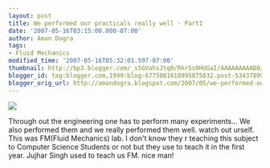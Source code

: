 ```yaml
---
layout: post
title: We performed our practicals really well - Part1
date: '2007-05-16T03:15:00.000-07:00'
author: Aman Dogra
tags:
- Fluid Mechanics
modified_time: '2007-05-16T05:32:01.597-07:00'
thumbnail: http://bp3.blogger.com/_s5GVahsJtq0/Rkr5s0HUGaI/AAAAAAAAAB0/Gd1yxDn-UKQ/s72-c/Practicals01.jpg
blogger_id: tag:blogger.com,1999:blog-6775081618995875832.post-5343789970364144815
blogger_orig_url: http://amandogra.blogspot.com/2007/05/we-performed-our-practicals-really-well.html
---
```


[![](http://bp3.blogger.com/_s5GVahsJtq0/Rkr5s0HUGaI/AAAAAAAAAB0/Gd1yxDn-UKQ/s320/Practicals01.jpg)](http://bp3.blogger.com/_s5GVahsJtq0/Rkr5s0HUGaI/AAAAAAAAAB0/Gd1yxDn-UKQ/s1600-h/Practicals01.jpg)

Through out the engineering one has to perform many experiments... We
also performed them and we really performed them well. watch out urself.
This was FM(Fluid Mechanics) lab. I don't know they r teaching this
subject to Computer Science Students or not but they use to teach it in
the first year. Jujhar Singh used to teach us FM. nice man!

